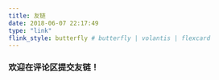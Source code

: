 ```yaml
---
title: 友链
date: 2018-06-07 22:17:49
type: "link"
flink_style: butterfly # butterfly | volantis | flexcard
---
```

### 欢迎在评论区提交友链！